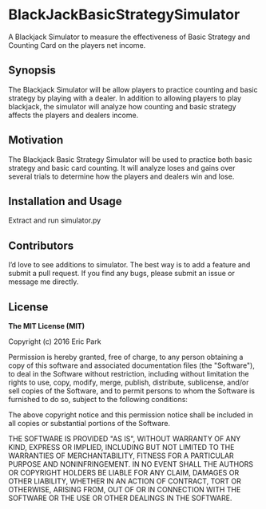 # BlackJackBasicStrategySimulator
A Blackjack Simulator to measure the effectiveness of Basic Strategy and Counting Card on the players net income.

## Synopsis

The Blackjack Simulator will be allow players to practice counting and basic strategy by playing with a dealer. In addition to allowing players to play blackjack, the simulator will analyze how counting and basic strategy affects the players and dealers income. 

## Motivation

The Blackjack Basic Strategy Simulator will be used to practice both basic strategy and basic card counting. It will analyze loses and gains over several trials to determine how the players and dealers win and lose. 

## Installation and Usage

Extract and run simulator.py

## Contributors

I’d love to see additions to simulator. The best way is to add a feature and submit a pull request. If you find any bugs, please submit an issue or message me directly. 

## License
**The MIT License (MIT)**

Copyright (c) 2016 Eric Park

Permission is hereby granted, free of charge, to any person obtaining a copy of this software and associated documentation files (the "Software"), to deal in the Software without restriction, including without limitation the rights to use, copy, modify, merge, publish, distribute, sublicense, and/or sell copies of the Software, and to permit persons to whom the Software is furnished to do so, subject to the following conditions:

The above copyright notice and this permission notice shall be included in all copies or substantial portions of the Software.

THE SOFTWARE IS PROVIDED "AS IS", WITHOUT WARRANTY OF ANY KIND, EXPRESS OR IMPLIED, INCLUDING BUT NOT LIMITED TO THE WARRANTIES OF MERCHANTABILITY, FITNESS FOR A PARTICULAR PURPOSE AND NONINFRINGEMENT. IN NO EVENT SHALL THE AUTHORS OR COPYRIGHT HOLDERS BE LIABLE FOR ANY CLAIM, DAMAGES OR OTHER LIABILITY, WHETHER IN AN ACTION OF CONTRACT, TORT OR OTHERWISE, ARISING FROM, OUT OF OR IN CONNECTION WITH THE SOFTWARE OR THE USE OR OTHER DEALINGS IN THE SOFTWARE.
